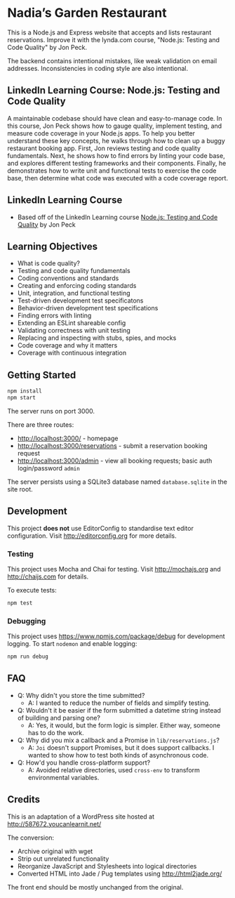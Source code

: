 # Nadia’s Garden Restaurant

This is a Node.js and Express website that accepts and lists restaurant reservations. Improve it with the lynda.com course, "Node.js: Testing and Code Quality" by Jon Peck.

The backend contains intentional mistakes, like weak validation on email addresses. Inconsistencies in coding style are also intentional.

## LinkedIn Learning Course: Node.js: Testing and Code Quality

A maintainable codebase should have clean and easy-to-manage code. In this course, Jon Peck shows how to gauge quality, implement testing, and measure code coverage in your Node.js apps. To help you better understand these key concepts, he walks through how to clean up a buggy restaurant booking app. First, Jon reviews testing and code quality fundamentals. Next, he shows how to find errors by linting your code base, and explores different testing frameworks and their components. Finally, he demonstrates how to write unit and functional tests to exercise the code base, then determine what code was executed with a code coverage report.

## LinkedIn Learning Course

- Based off of the LinkedIn Learning course [Node.js: Testing and Code Quality](https://www.linkedin.com/learning/node-js-testing-and-code-quality/) by Jon Peck

## Learning Objectives

- What is code quality?
- Testing and code quality fundamentals
- Coding conventions and standards
- Creating and enforcing coding standards
- Unit, integration, and functional testing
- Test-driven development test specificatons
- Behavior-driven development test specifications
- Finding errors with linting
- Extending an ESLint shareable config
- Validating correctness with unit testing
- Replacing and inspecting with stubs, spies, and mocks
- Code coverage and why it matters
- Coverage with continuous integration

## Getting Started

```bash
npm install
npm start
```

The server runs on port 3000.

There are three routes:

- <http://localhost:3000/> - homepage
- <http://localhost:3000/reservations> - submit a reservation booking request
- <http://localhost:3000/admin> - view all booking requests; basic auth login/password `admin`

The server persists using a SQLite3 database named `database.sqlite` in the site root.

## Development

This project **does not** use EditorConfig to standardise text editor configuration.
Visit <http://editorconfig.org> for more details.

### Testing

This project uses Mocha and Chai for testing.
Visit <http://mochajs.org> and <http://chaijs.com> for details.

To execute tests:

```bash
npm test
```

### Debugging

This project uses <https://www.npmjs.com/package/debug> for development logging. To start `nodemon` and enable logging:

```bash
npm run debug
```

## FAQ

- Q: Why didn't you store the time submitted?
  - A: I wanted to reduce the number of fields and simplify testing.
- Q: Wouldn't it be easier if the form submitted a datetime string instead of building and parsing one?
  - A: Yes, it would, but the form logic is simpler. Either way, someone has to do the work.
- Q: Why did you mix a callback and a Promise in `lib/reservations.js`?
  - A: `Joi` doesn't support Promises, but it does support callbacks. I wanted to show how to test both kinds of asynchronous code.
- Q: How'd you handle cross-platform support?
  - A: Avoided relative directories, used `cross-env` to transform environmental variables.

## Credits

This is an adaptation of a WordPress site hosted at <http://587672.youcanlearnit.net/>

The conversion:

- Archive original with wget
- Strip out unrelated functionality
- Reorganize JavaScript and Stylesheets into logical directories
- Converted HTML into Jade / Pug templates using <http://html2jade.org/>

The front end should be mostly unchanged from the original.
